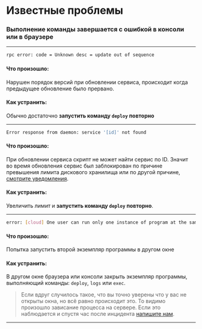 # Известные проблемы

### Выполнение команды завершается с ошибкой в консоли или в браузере

---

```sh
rpc error: code = Unknown desc = update out of sequence
```

#### Что произошло:

Нарушен порядок версий при обновлении сервиса, происходит когда предыдущее обновление было прервано.

#### Как устранить:

Обычно достаточно **запустить команду `deploy` повторно**

---

```sh
Error response from daemon: service '[id]' not found
```

#### Что произошло:

При обновлении сервиса скрипт не может найти сервис по ID. Значит во время обновления сервис был заблокирован по причине превышения лимита дискового хранилища или по другой причине, [смотрите уведомления](/notifications).

#### Как устранить:

Увеличить лимит и **запустить команду `deploy` повторно**.

---

```sh
error: [cloud] One user can run only one instance of program at the same time End another instance and try again
```

#### Что произошло:

Попытка запустить второй экземпляр программы в другом окне

#### Как устранить:

В другом окне браузера или консоли закрыть экземпляр программы, выполняющий команды: `deploy`, `logs` или `exec`.

> Если вдруг случилось такое, что вы точно уверены что у вас не открыты окна, но всё равно происходит это. То видимо произошло зависание процесса на сервере. Если это наблюдается и спустя час после инцидента [напишите нам](/contacts).

---
